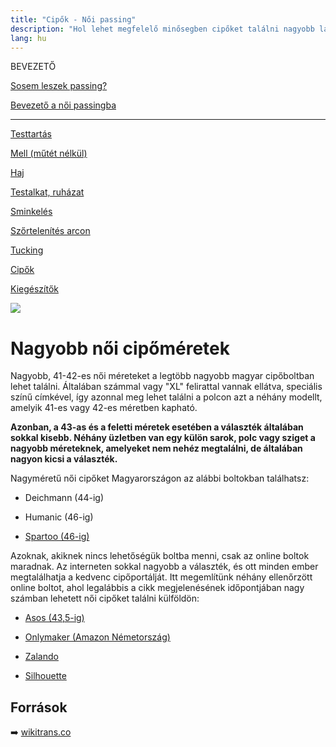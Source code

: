 ```yaml
---
title: "Cipők - Női passing"
description: "Hol lehet megfelelő minősegben cipőket találni nagyobb lábméretű nők számára?"
lang: hu
---
```


<div class="floating-columns">

<div class="floating-bar">

BEVEZETŐ

[Sosem leszek passing?](/#/entry?id=sosem-leszek-passing)

[Bevezető a női passingba](/#/entry?id=feminizalas-passing)

<hr />

[Testtartás](/#/entry?id=feminizalas-testtartas)

[Mell (műtét nélkül)](/#/entry?id=feminizalas-mell-mutet-nelkul)

[Haj](/#/entry?id=feminizalas-haj)

[Testalkat, ruházat](/#/entry?id=feminizalas-testalkat)

[Sminkelés](/#/entry?id=feminizalas-sminkeles)

[Szőrtelenítés arcon](/#/entry?id=feminizalas-arc-szortelenites)

[Tucking](/#/entry?id=feminizalas-tucking)

[Cipők](/#/entry?id=feminizalas-cipok)

[Kiegészítők](/#/entry?id=feminizalas-kiegeszitok)

</div>

<div class="wiki-content">

<div class="header-image"><img src="assets/images/undraw_shopping_bags.svg" /></div>

# Nagyobb női cipőméretek

Nagyobb, 41-42-es női méreteket a legtöbb nagyobb magyar cipőboltban lehet találni. Általában számmal vagy "XL" felirattal vannak ellátva, speciális színű címkével, így azonnal meg lehet találni a polcon azt a néhány modellt, amelyik 41-es vagy 42-es méretben kapható.

**Azonban, a 43-as és a feletti méretek esetében a választék általában sokkal kisebb. Néhány üzletben van egy külön sarok, polc vagy sziget a nagyobb méreteknek, amelyeket nem nehéz megtalálni, de általában nagyon kicsi a választék.**

Nagyméretű női cipőket Magyarországon az alábbi boltokban találhatsz:

* Deichmann (44-ig)

* Humanic (46-ig)

* [Spartoo (46-ig)](https://www.spartoo.hu/)


Azoknak, akiknek nincs lehetőségük boltba menni, csak az online boltok maradnak. Az interneten sokkal nagyobb a választék, és ott minden ember megtalálhatja a kedvenc cipőportálját. Itt megemlítünk néhány ellenőrzött online boltot, ahol legalábbis a cikk megjelenésének időpontjában nagy számban lehetett női cipőket találni külföldön:

* [Asos (43,5-ig)](https://www.asos.com/women/shoes/cat/?cid=4172&nlid=ww%7Cshoes%7Cshop+by+product%7Cview+all)

* [Onlymaker (Amazon Németország)](https://www.amazon.de/s?k=onlymaker&ref=nb_sb_noss_2)

* [Zalando](http://zalando.hu)

* [Silhouette](https://silhouette.nl)


## Források

➡️ [wikitrans.co](https://wikitrans.co)

</div>